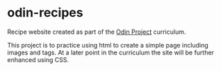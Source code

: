 # odin-recipes
Recipe website created as part of the [Odin Project](https://www.theodinproject.com) curriculum.<br>

This project is to practice using html to create a simple page including images and tags. At a later point
in the curriculum the site will be further enhanced using CSS.